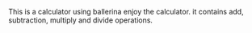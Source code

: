 This is a calculator using ballerina enjoy the calculator.
it contains add, subtraction, multiply and divide operations.
